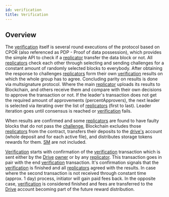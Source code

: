 ```yaml
---
id: verification
title: Verification
---
```


## Overview

The [verification](verification.md) itself is several round executions of the protocol based on CPOR (also referenced as PDP - Proof of data possession), which provides the simple API to check if a [replicator](../roles/replicator.md) transfer the data block or not. All [replicators](../roles/replicator.md) check each other through selecting and sending challenges for a constant amount of randomly selected blocks to everybody. After obtaining the response to challenges [replicators](../roles/replicator.md) form their own [verification](verification.md) results on which the whole group has to agree. Concluding parity on results is done via multsignature protocol. Where the main [replicator](../roles/replicator.md) uploads its results to Blockchain, and others receive them and compare with their own decisions to approve the transaction or not. If the leader's transaction does not get the required amount of approvements (percentApprovers), the next leader is selected via iterating over the list of [replicators](../roles/replicator.md) (first to last). Leader iteration goes until consensus is reached or [verification](verification.md) fails.

When results are confirmed and some [replicators](../roles/replicator.md) are found to have faulty blocks that do not pass the [challenge](../built_in_features/challenge.md), Blockchain excludes those [replicators](../roles/replicator.md) from the contract, transfers their deposits to the [drive's](../built_in_features/drive/overview.md) account (whole deposit and for each active file), and distributes storage tokens rewards for them. [SM](../getting_started/economy.md#sm) are not included.

[Verification](verification.md) starts with confirmation of the [verification](verification.md) transaction which is sent either by the [Drive](../built_in_features/drive/overview.md) [owner](../roles/owner.md) or by any [replicator](../roles/replicator.md). This transaction goes in pair with the end [verification](verification.md) transaction. It's confirmation signals that the [verification](verification.md) is finished and all [replicators](../roles/replicator.md) agreed with the results. In case where the second transaction is not received through constant time (approx. 1 day) process, initiator will gain paid fees back. In the opposite case, [verification](verification.md) is considered finished and fees are transferred to the [Drive](../built_in_features/drive/overview.md) account becoming part of the future reward distribution.
